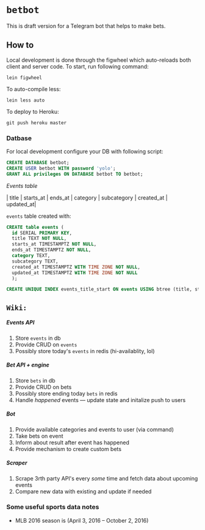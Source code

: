 # `betbot`

This is draft version for a Telegram bot that helps to make bets.

## How to

Local development is done through the figwheel which
auto-reloads both client and server code.
To start, run following command:

    lein figwheel

To auto-compile less:

    lein less auto

To deploy to Heroku:

    git push heroku master


### Datbase

For local development configure your DB with following script:

```sql
CREATE DATABASE betbot;
CREATE USER betbot WITH password 'yolo';
GRANT ALL privileges ON DATABASE betbot TO betbot;
```

*Events table*

| title | starts_at | ends_at | category | subcategory | created_at | updated_at|

`events` table created with:

```sql
CREATE table events (
  id SERIAL PRIMARY KEY,
  title TEXT NOT NULL,
  starts_at TIMESTAMPTZ NOT NULL,
  ends_at TIMESTAMPTZ NOT NULL,
  category TEXT,
  subcategory TEXT,
  created_at TIMESTAMPTZ WITH TIME ZONE NOT NULL,
  updated_at TIMESTAMPTZ WITH TIME ZONE NOT NULL
  );

CREATE UNIQUE INDEX events_title_start ON events USING btree (title, starts_at);
```

## `Wiki:`

##### Events API

1. Store `events` in db
1. Provide CRUD on `events`
1. Possibly store today's `events` in redis (hi-availablity, lol)

##### Bet API + engine

1. Store `bets` in db
1. Provide CRUD on bets
1. Possibly store ending today `bets` in redis
1. Handle *happened* events — update state and initalize push to users

##### Bot

1. Provide available categories and events to user (via command)
1. Take bets on event
1. Inform about result after event has happened
1. Provide mechanism to create custom bets

##### Scraper

1. Scrape 3rth party API's every *some* time and fetch data about upcoming events
1. Compare new data with existing and update if needed



### Some useful sports data notes

- MLB 2016 season is (April 3, 2016 – October 2, 2016)
